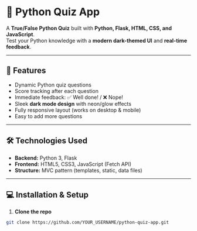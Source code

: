 # 🐍 Python Quiz App

A **True/False Python Quiz** built with **Python, Flask, HTML, CSS, and JavaScript**.  
Test your Python knowledge with a **modern dark-themed UI** and **real-time feedback**.

---

## 🎯 Features

- Dynamic Python quiz questions  
- Score tracking after each question  
- Immediate feedback: ✅ Well done! / ❌ Nope!  
- Sleek **dark mode design** with neon/glow effects  
- Fully responsive layout (works on desktop & mobile)  
- Easy to add more questions  

---

## 🛠️ Technologies Used

- **Backend:** Python 3, Flask  
- **Frontend:** HTML5, CSS3, JavaScript (Fetch API)  
- **Structure:** MVC pattern (templates, static, data files)

---

## 💻 Installation & Setup

1. **Clone the repo**
```bash
git clone https://github.com/YOUR_USERNAME/python-quiz-app.git

